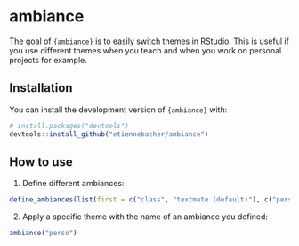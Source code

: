 
# ambiance

<!-- badges: start -->
<!-- badges: end -->

The goal of `{ambiance}` is to easily switch themes in RStudio. This is useful if you use different themes when you teach and when you work on personal projects for example.

## Installation

You can install the development version of `{ambiance}` with:

``` r
# install.packages("devtools")
devtools::install_github("etiennebacher/ambiance")
```

## How to use

1. Define different ambiances:

```r
define_ambiances(list(first = c("class", "textmate (default)"), c("perso", "cobalt")))
```

2. Apply a specific theme with the name of an ambiance you defined:

```r
ambiance("perso")
```
